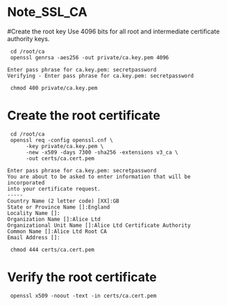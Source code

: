 
# Note_SSL_CA


#Create the root key
Use 4096 bits for all root and intermediate certificate authority keys. 
```
 cd /root/ca
 openssl genrsa -aes256 -out private/ca.key.pem 4096

Enter pass phrase for ca.key.pem: secretpassword
Verifying - Enter pass phrase for ca.key.pem: secretpassword

 chmod 400 private/ca.key.pem
```

# Create the root certificate
```
 cd /root/ca
 openssl req -config openssl.cnf \
      -key private/ca.key.pem \
      -new -x509 -days 7300 -sha256 -extensions v3_ca \
      -out certs/ca.cert.pem

Enter pass phrase for ca.key.pem: secretpassword
You are about to be asked to enter information that will be incorporated
into your certificate request.
-----
Country Name (2 letter code) [XX]:GB
State or Province Name []:England
Locality Name []:
Organization Name []:Alice Ltd
Organizational Unit Name []:Alice Ltd Certificate Authority
Common Name []:Alice Ltd Root CA
Email Address []:

 chmod 444 certs/ca.cert.pem
```

# Verify the root certificate
```
 openssl x509 -noout -text -in certs/ca.cert.pem
```
